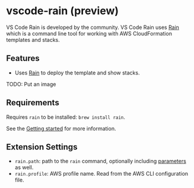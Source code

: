 # vscode-rain (preview)

VS Code Rain is developed by the community.
VS Code Rain uses [Rain](https://github.com/aws-cloudformation/rain) which is a command line tool for working with AWS CloudFormation templates and stacks.

## Features

- Uses [Rain](https://github.com/aws-cloudformation/rain) to deploy the template and show stacks.

TODO: Put an image

## Requirements

Requires `rain` to be installed: `brew install rain`.

See the [Getting started](https://github.com/aws-cloudformation/rain?tab=readme-ov-file#getting-started) for more information.

## Extension Settings

* `rain.path`: path to the `rain` command, optionally including [parameters](https://github.com/aws-cloudformation/cfn-python-lint/#parameters) as well.
* `rain.profile`: AWS profile name. Read from the AWS CLI configuration file.
